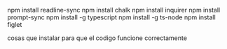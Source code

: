 npm install readline-sync
npm install chalk
npm install inquirer
npm install prompt-sync
npm install -g typescript
npm install -g ts-node
npm install figlet

cosas que instalar para que el codigo funcione correctamente
